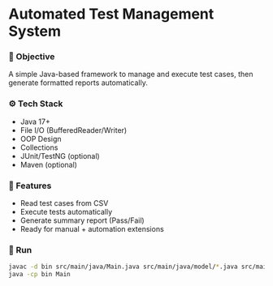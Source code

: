 # Automated Test Management System

### 🎯 Objective
A simple Java-based framework to manage and execute test cases, then generate formatted reports automatically.

### ⚙️ Tech Stack
- Java 17+
- File I/O (BufferedReader/Writer)
- OOP Design
- Collections
- JUnit/TestNG (optional)
- Maven (optional)

### 📁 Features
- Read test cases from CSV
- Execute tests automatically
- Generate summary report (Pass/Fail)
- Ready for manual + automation extensions

### 🚀 Run
```bash
javac -d bin src/main/java/Main.java src/main/java/model/*.java src/main/java/service/*.java
java -cp bin Main
